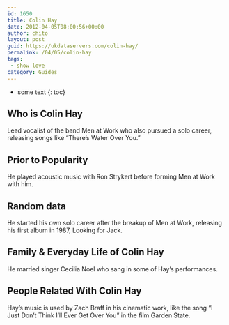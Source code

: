 ```yaml
---
id: 1650
title: Colin Hay
date: 2012-04-05T08:00:56+00:00
author: chito
layout: post
guid: https://ukdataservers.com/colin-hay/
permalink: /04/05/colin-hay
tags:
 - show love
category: Guides
---
```


* some text
{: toc}


## Who is  Colin Hay
                  
                  
                  
Lead vocalist of the band Men at Work who also pursued a solo career, releasing songs like &#8220;There&#8217;s Water Over You.&#8221;
                  
                
                
                
## Prior to Popularity 
                  
                  
                  
He played acoustic music with Ron Strykert before forming Men at Work with him.
                  
                
                
                
## Random data 
                  
                  
                  
He started his own solo career after the breakup of Men at Work, releasing his first album in 1987, Looking for Jack.
                  
                
                
                
## Family & Everyday Life of Colin Hay
                  
                  
                  
He married singer Cecilia Noel who sang in some of Hay&#8217;s performances.
                  
                
                
                
## People Related With  Colin Hay
                  
                  
                  
Hay&#8217;s music is used by Zach Braff in his cinematic work, like the song &#8220;I Just Don&#8217;t Think I&#8217;ll Ever Get Over You&#8221; in the film Garden State.
                  
                
              
            
          
          
          
    
    
  
